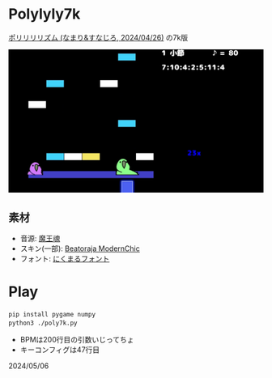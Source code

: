 # Polylyly7k
[ポリリリリズム (なまり&すなじろ, 2024/04/26)](https://unityroom.com/games/polylylyrhythm) の7k版

[!["SS"](./Polylyly7k_ss.jpg)](https://drive.google.com/file/d/1F-Q2kl8MxyGOexGLVMcjioCW2emN_0T3/view?usp=sharing)

## 素材
- 音源: [魔王魂](https://maou.audio/)
- スキン(一部): [Beatoraja ModernChic](https://www.kasacontent.com/)
- フォント: [にくまるフォント](http://www.fontna.com/blog/1651/)

# Play
```sh
pip install pygame numpy
python3 ./poly7k.py
```

- BPMは200行目の引数いじってちょ
- キーコンフィグは47行目

2024/05/06
